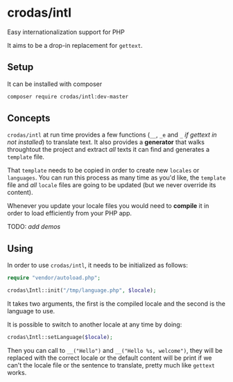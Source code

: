 crodas/intl
===========

Easy internationalization support for PHP

It aims to be a drop-in replacement for `gettext`.

Setup
-----

It can be installed with composer

```bash
composer require crodas/intl:dev-master
```

Concepts
--------

`crodas/intl` at run time provides a few functions (`__`, `_e` and `_` *if gettext in not installed*) to translate text. It also provides a **generator** that walks throughtout the project and extract *all* texts it can find and generates a `template` file.

That `template` needs to be copied in order to create new `locales` or `languages`. You can run this process as many time as you'd like, the `template` file and *all* `locale` files are going to be updated (but we never override its content).

Whenever you update your locale files you would need to **compile** it in order to load efficiently from your PHP app.

TODO: *add demos*


Using
-----

In order to use `crodas/intl`, it needs to be initialized as follows:

```php
require "vendor/autoload.php";

crodas\Intl::init("/tmp/language.php", $locale);
```

It takes two arguments, the first is the compiled locale and the second is the language to use.

It is possible to switch to another locale at any time by doing:

```php
crodas\Intl::setLanguage($locale);
```

Then you can call to `__("Hello")` and `__("Hello %s, welcome")`, they will be replaced with the correct locale or the default content will be print if we can't the locale file or the sentence to translate, pretty much like `gettext` works.

